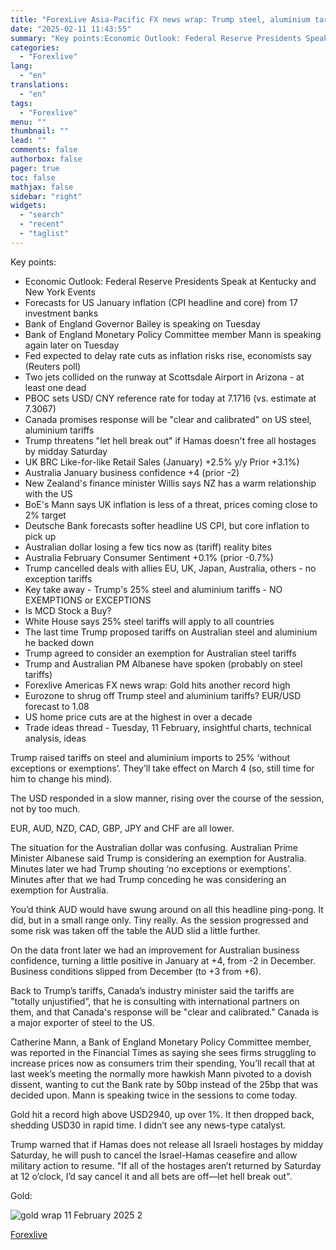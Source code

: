 ```yaml
---
title: "ForexLive Asia-Pacific FX news wrap: Trump steel, aluminium tariffs, no exceptions, USD up"
date: "2025-02-11 11:43:55"
summary: "Key points:Economic Outlook: Federal Reserve Presidents Speak at Kentucky and New York EventsForecasts for US January inflation (CPI headline and core) from 17 investment banksBank of England Governor Bailey is speaking on TuesdayBank of England Monetary Policy Committee member Mann is speaking again later on TuesdayFed expected to delay rate..."
categories:
  - "Forexlive"
lang:
  - "en"
translations:
  - "en"
tags:
  - "Forexlive"
menu: ""
thumbnail: ""
lead: ""
comments: false
authorbox: false
pager: true
toc: false
mathjax: false
sidebar: "right"
widgets:
  - "search"
  - "recent"
  - "taglist"
---
```


Key points:

* Economic Outlook: Federal Reserve Presidents Speak at Kentucky and New York Events
* Forecasts for US January inflation (CPI headline and core) from 17 investment banks
* Bank of England Governor Bailey is speaking on Tuesday
* Bank of England Monetary Policy Committee member Mann is speaking again later on Tuesday
* Fed expected to delay rate cuts as inflation risks rise, economists say (Reuters poll)
* Two jets collided on the runway at Scottsdale Airport in Arizona - at least one dead
* PBOC sets USD/ CNY reference rate for today at 7.1716 (vs. estimate at 7.3067)
* Canada promises response will be "clear and calibrated" on US steel, aluminium tariffs
* Trump threatens "let hell break out" if Hamas doesn't free all hostages by midday Saturday
* UK BRC Like-for-like Retail Sales (January) +2.5% y/y Prior +3.1%)
* Australia January business confidence +4 (prior -2)
* New Zealand's finance minister Willis says NZ has a warm relationship with the US
* BoE's Mann says UK inflation is less of a threat, prices coming close to 2% target
* Deutsche Bank forecasts softer headline US CPI, but core inflation to pick up
* Australian dollar losing a few tics now as (tariff) reality bites
* Australia February Consumer Sentiment +0.1% (prior -0.7%)
* Trump cancelled deals with allies EU, UK, Japan, Australia, others - no exception tariffs
* Key take away - Trump's 25% steel and aluminium tariffs - NO EXEMPTIONS or EXCEPTIONS
* Is MCD Stock a Buy?
* White House says 25% steel tariffs will apply to all countries
* The last time Trump proposed tariffs on Australian steel and aluminium he backed down
* Trump agreed to consider an exemption for Australian steel tariffs
* Trump and Australian PM Albanese have spoken (probably on steel tariffs)
* Forexlive Americas FX news wrap: Gold hits another record high
* Eurozone to shrug off Trump steel and aluminium tariffs? EUR/USD forecast to 1.08
* US home price cuts are at the highest in over a decade
* Trade ideas thread - Tuesday, 11 February, insightful charts, technical analysis, ideas

Trump raised tariffs on steel and aluminium imports to 25% ‘without exceptions or exemptions’. They’ll take effect on March 4 (so, still time for him to change his mind).

The USD responded in a slow manner, rising over the course of the session, not by too much.

EUR, AUD, NZD, CAD, GBP, JPY and CHF are all lower.

The situation for the Australian dollar was confusing. Australian Prime Minister Albanese said Trump is considering an exemption for Australia. Minutes later we had Trump shouting ‘no exceptions or exemptions’. Minutes after that we had Trump conceding he was considering an exemption for Australia.

You’d think AUD would have swung around on all this headline ping-pong. It did, but in a small range only. Tiny really. As the session progressed and some risk was taken off the table the AUD slid a little further.

On the data front later we had an improvement for Australian business confidence, turning a little positive in January at +4, from -2 in December. Business conditions slipped from December (to +3 from +6).

Back to Trump’s tariffs, Canada’s industry minister said the tariffs are "totally unjustified”, that he is consulting with international partners on them, and that Canada's response will be "clear and calibrated." Canada is a major exporter of steel to the US.

Catherine Mann, a Bank of England Monetary Policy Committee member, was reported in the Financial Times as saying she sees firms struggling to increase prices now as consumers trim their spending, You’ll recall that at last week’s meeting the normally more hawkish Mann pivoted to a dovish dissent, wanting to cut the Bank rate by 50bp instead of the 25bp that was decided upon. Mann is speaking twice in the sessions to come today.

Gold hit a record high above USD2940, up over 1%. It then dropped back, shedding USD30 in rapid time. I didn’t see any news-type catalyst.

Trump warned that if Hamas does not release all Israeli hostages by midday Saturday, he will push to cancel the Israel-Hamas ceasefire and allow military action to resume. "If all of the hostages aren’t returned by Saturday at 12 o’clock, I’d say cancel it and all bets are off—let hell break out".

Gold:

![gold wrap 11 February 2025 2](https://s3.tradingview.com/news/image/forexlive:b799ff068094b-e1c78fa94349588041328f2493332d5f-resized.jpeg)

[Forexlive](https://www.tradingview.com/news/forexlive:b799ff068094b:0-forexlive-asia-pacific-fx-news-wrap-trump-steel-aluminium-tariffs-no-exceptions-usd-up/)
